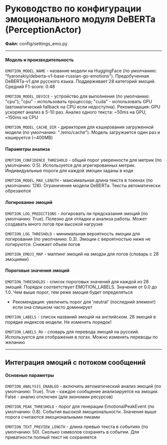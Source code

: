 # Руководство по конфигурации эмоционального модуля DeBERTa (PerceptionActor)

**Файл:** config/settings_emo.py

---

#### Модель и производительность
`EMOTION_MODEL_NAME` - название модели на HuggingFace (по умолчанию: "fyaronskiy/deberta-v1-base-russian-go-emotions"). Предобученная DeBERTa-v1 для русского языка. Поддерживает 28 категорий эмоций. Средний F1-score: 0.48

`EMOTION_MODEL_DEVICE` - устройство для выполнения (по умолчанию: "cpu"); "cpu" - использовать процессор; "cuda" - использовать GPU (автоматический fallback на CPU если недоступна). Рекомендация: GPU ускоряет анализ в 5-10 раз. Анализ одного текста: ~50ms на GPU, ~150ms на CPU

`EMOTION_MODEL_CACHE_DIR` - директория для кэширования загруженной модели (по умолчанию: "./emo/cache"). Модель загружается один раз и кэшируется (~400MB)

#### Параметры анализа

`EMOTION_CONFIDENCE_THRESHOLD` - общий порог уверенности для метрик (по умолчанию: 0.5). Используется для агрегированных метрик. Индивидуальные пороги для каждой эмоции заданы в коде

`EMOTION_MODEL_MAX_LENGTH` - максимальная длина текста в токенах (по умолчанию: 128). Ограничение модели DeBERTa. Тексты автоматически обрезаются

#### Логирование эмоций

`EMOTION_LOG_PREDICTIONS` - логировать ли предсказания эмоций (по умолчанию: True). Полезно для отладки и анализа работы. Может создавать много логов при высокой нагрузке

`EMOTION_LOG_THRESHOLD` - минимальная вероятность эмоции для логирования (по умолчанию: 0.3). Эмоции с вероятностью ниже не логируются. Снижает объем логов

`EMOTION_EMOJI_MAP` - маппинг эмоций на эмодзи для логов (словарь с 28 эмоциями)

#### Пороговые значения эмоций

`EMOTION_THRESHOLDS` - список пороговых значений для каждой из 28 эмоций. Порядок соответствует EMOTION_LABELS. Значения от 0.0 до 1.0. Чем выше порог, тем реже эмоция будет определяться

- Рекомендация: увеличить порог для 'neutral' (последний элемент) если она слишком часто доминирует

`EMOTION_LABELS` - список названий эмоций на английском. 28 эмоций в порядке индексов модели. Не изменять порядок!

`EMOTION_LABELS_RU` - словарь для перевода эмоций на русский. Используется для отображения в логах. Можно изменять переводы по желанию

---

## Интеграция эмоций с потоком сообщений

#### Основные параметры
`EMOTION_ANALYSIS_ENABLED` - включить автоматический анализ эмоций (по умолчанию: True). True - каждое сообщение анализируется на эмоции. False - анализ отключен (для экономии ресурсов)

`EMOTION_PEAK_THRESHOLD` - порог для генерации EmotionalPeakEvent (по умолчанию: 0.8). События высокой эмоциональности. Значения выше порога считаются эмоциональными пиками

`EMOTION_TEXT_PREVIEW_LENGTH` - длина превью текста в событиях (по умолчанию: 50). Сколько символов сохранять в событии. Для приватности полный текст не сохраняется